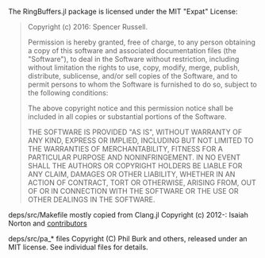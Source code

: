 The RingBuffers.jl package is licensed under the MIT "Expat" License:

> Copyright (c) 2016: Spencer Russell.
>
> Permission is hereby granted, free of charge, to any person obtaining
> a copy of this software and associated documentation files (the
> "Software"), to deal in the Software without restriction, including
> without limitation the rights to use, copy, modify, merge, publish,
> distribute, sublicense, and/or sell copies of the Software, and to
> permit persons to whom the Software is furnished to do so, subject to
> the following conditions:
>
> The above copyright notice and this permission notice shall be
> included in all copies or substantial portions of the Software.
>
> THE SOFTWARE IS PROVIDED "AS IS", WITHOUT WARRANTY OF ANY KIND,
> EXPRESS OR IMPLIED, INCLUDING BUT NOT LIMITED TO THE WARRANTIES OF
> MERCHANTABILITY, FITNESS FOR A PARTICULAR PURPOSE AND NONINFRINGEMENT.
> IN NO EVENT SHALL THE AUTHORS OR COPYRIGHT HOLDERS BE LIABLE FOR ANY
> CLAIM, DAMAGES OR OTHER LIABILITY, WHETHER IN AN ACTION OF CONTRACT,
> TORT OR OTHERWISE, ARISING FROM, OUT OF OR IN CONNECTION WITH THE
> SOFTWARE OR THE USE OR OTHER DEALINGS IN THE SOFTWARE.

deps/src/Makefile mostly copied from Clang.jl
Copyright (c) 2012-: Isaiah Norton and [contributors](https://github.com/ihnorton/Clang.jl/graphs/contributors)

deps/src/pa_* files Copyright (C) Phil Burk and others, released under an MIT
license. See individual files for details.
